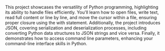 This project showcases the versatility of Python programming, highlighting its ability to handle files efficiently. You'll learn how to open files, write text, read full content or line by line, and move the cursor within a file, ensuring proper closure using the with statement. Additionally, the project introduces JSON, covering serialization and deserialization processes, including converting Python data structures to JSON strings and vice versa. Finally, it demonstrates how to access command line parameters, enhancing your command-line interface skills in Python.
